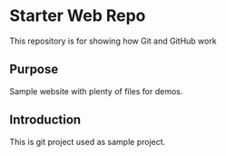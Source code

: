 # Starter Web Repo

This repository is for showing how Git and GitHub work

## Purpose

Sample website with plenty of files for demos.


## Introduction
This is git project used as sample project. 